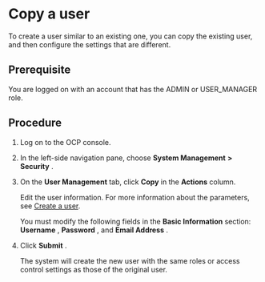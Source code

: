 Copy a user
================================

To create a user similar to an existing one, you can copy the existing user, and then configure the settings that are different.

**Prerequisite**
-------------------------------------

You are logged on with an account that has the ADMIN or USER_MANAGER role.

Procedure
------------------------------

1. Log on to the OCP console.



2. In the left-side navigation pane, choose **System Management** **\>** **Security** .



3. On the **User Management** tab, click **Copy** in the **Actions** column.

   Edit the user information. For more information about the parameters, see [Create a user](../1000.using-system-management/500.create-user.md).

   You must modify the following fields in the **Basic Information** section: **Username** , **Password** , and **Email Address** .


4. Click **Submit** .

   The system will create the new user with the same roles or access control settings as those of the original user.
